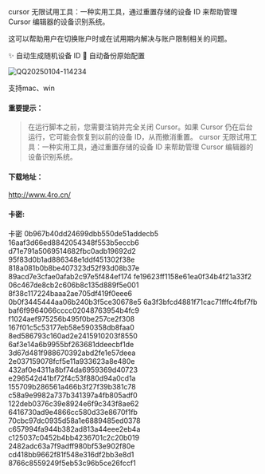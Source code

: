 cursor 无限试用工具：一种实用工具，通过重置存储的设备 ID 来帮助管理 Cursor 编辑器的设备识别系统。

这可以帮助用户在切换账户时或在试用期内解决与账户限制相关的问题。

✨ 自动生成随机设备 ID
🔄 自动备份原始配置


![QQ20250104-114234](https://github.com/user-attachments/assets/98e3f421-f87b-4956-9f75-38ff9416b129)

支持mac、win

#### 重要提示：
> 在运行脚本之前，您需要注销并完全关闭 Cursor。如果 Cursor 仍在后台运行，它可能会恢复到以前的设备 ID，从而撤消重置。
cursor 无限试用工具：一种实用工具，通过重置存储的设备 ID 来帮助管理 Cursor 编辑器的设备识别系统。


#### 下载地址：

http://www.4ro.cn/

#### 卡密:
卡密
0b967b40dd24699dbb550de51addecb5
16aaf3d66ed8842054348f553b5eccb6
d71e791a5069514682fbc0adb19692d2
95f83d0b1ad886348e1ddf451302f38e
818a081b0b8be407323d52f93d08b37e
89acd7e3cfae0afab2c97e5f484ef174
fe19623ff1158e61ea0f34b4f21a33f2
06c467de8cb2c606b8c135d889f5e001
8f38c117224baaa2ae705df419f0eee6
0b0f3445444aa06b240b3f5ce30678e5
6a3f3bfcd4881f71cac71fffc4fbf7fb
baf6f9964066cccc02048763954b4fc9
f1024aef975256b495f0be257ce2f308
167f01c5c53177eb58e590358db8faa0
8ed586793c160ad2e2415910203f8550
6af3e14a6b9955bf263681ddeecbf1de
3d67d481f988670392abd2fe1e57deea
2e037159078fcf5e11a933623a8e480e
432af0e4311a8bf74da6959369d40723
e296542d41bf72f4c53f880d94a0cd1a
155709b286561a466b3f27f39b381c78
c58a9e9982a737b341397a4fb805adf0
122deb0376c39e8924e6f9c343f8ae62
6416730ad9e4866cc580d33e8670f1fb
70cbc97dc0935d58a1e6889485ed0378
c657994fa944b382ad813a44eee2eb4a
c125037c0452b4bb4236701c2c20b019
2482adc63a7f9adff980bf53e902f80e
cd418bb9662f81f548e316df2bb3e8d1
8766c8559249f5eb53c96b5ce26fccf1
